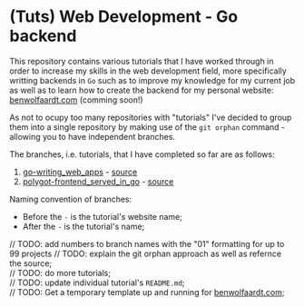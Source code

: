 # (Tuts) Web Development - Go backend

This repository contains various tutorials that I have worked through in order to increase my skills in the web development field, more specifically writting backends in `Go` such as to improve my knowledge for my current job as well as to learn how to create the backend for my personal website: [benwolfaardt.com](benwolfaardt.com) (comming soon!)

As not to ocupy too many repositories with "tutorials" I've decided to group them into a single repository by making use of the `git orphan` command - allowing you to have independent branches.

The branches, i.e. tutorials, that I have completed so far are as follows:
1. [go-writing_web_apps](https://github.com/BenWolfaardt/Tuts-Web_Dev-Go_backend/tree/go-writing_web_apps) - [source](https://golang.org/doc/articles/wiki/)
2. [polygot-frontend_served_in_go](https://github.com/BenWolfaardt/Tuts-Web_Dev-Go_backend/tree/polygot-frontend_served_in_go) - [source](https://www.thepolyglotdeveloper.com/2017/03/bundle-html-css-javascript-served-golang-application/)

Naming convention of branches: 
* Before the `-` is the tutorial's website name;
* After the `-` is the tutorial's name;

// TODO: add numbers to branch names with the "01" formatting for up to 99 projects
// TODO: explain the git orphan approach as well as refernce the source;  
// TODO: do more tutorials;  
// TODO: update individual tutorial's `README.md`;  
// TODO: Get a temporary template up and running for [benwolfaardt.com](benwolfaardt.com);  

